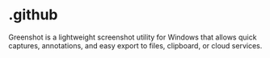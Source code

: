 # .github
Greenshot is a lightweight screenshot utility for Windows that allows quick captures, annotations, and easy export to files, clipboard, or cloud services.
